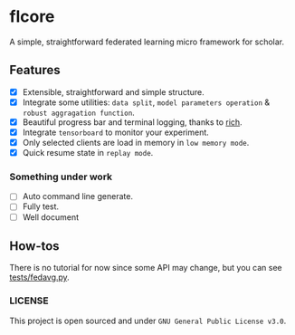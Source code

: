 # flcore

A simple, straightforward federated learning micro framework for scholar.

## Features

- [x] Extensible, straightforward and simple structure.
- [x] Integrate some utilities: `data split`, `model parameters operation` & `robust aggragation function`.
- [x] Beautiful progress bar and terminal logging, thanks to [rich](https://github.com/Textualize/rich).
- [x] Integrate `tensorboard` to monitor your experiment.
- [x] Only selected clients are load in memory in `low memory mode`.
- [x] Quick resume state in `replay mode`.

### Something under work

- [ ] Auto command line generate.
- [ ] Fully test.
- [ ] Well document

## How-tos

There is no tutorial for now since some API may change, but you can see [tests/fedavg.py](tests/fedavg.py).


### LICENSE

This project is open sourced and under `GNU General Public License v3.0`.
